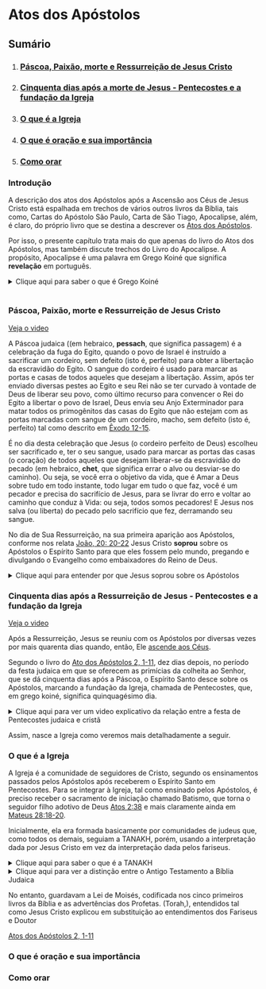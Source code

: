 # Atos dos Apóstolos

## Sumário

1. ### [Páscoa, Paixão, morte e Ressurreição de Jesus Cristo](#páscoa-paixão-morte-e-ressurreição-de-jesus-cristo-1)

2. ### [Cinquenta dias após a morte de Jesus - Pentecostes e a fundação da Igreja](#cinquenta-dias-após-a-morte-de-jesus---pentecostes-e-a-fundação-da-igreja-1)

3. ### [O que é a Igreja](#o-que-é-a-igreja-1)

4. ### [O que é oração e sua importância](#o-que-é-oração-e-sua-importância-1)

5. ### [Como orar](#como-orar-1)


### Introdução

A descrição dos atos dos Apóstolos após a Ascensão aos Céus de Jesus Cristo está espalhada em trechos de vários outros livros da Bíblia, tais como, Cartas do Apóstolo São Paulo, Carta de São Tiago, Apocalipse, além, é claro, do próprio livro que se destina a descrever os [Atos dos Apóstolos](https://fatima.org.br/biblia-online/?book=atos-dos-apostolos).

Por isso, o presente capítulo trata mais do que apenas do livro do Atos dos Apóstolos, mas também discute trechos do Livro do Apocalipse.  A propósito, Apocalipse é uma palavra em Grego Koiné que significa **revelação** em português.

<details>
<summary> Clique aqui para saber o que é Grego Koiné </summary>
Grego Koiné é um dialeto da língua grega falada na região de Israel na época dos Apóstolos e que servia como língua de comunicação entre os diversos povos que habitavam esta região durante a dominação do Império Romano.  Ela era utilizada tal como se usa o Inglês atualmente para permitir a comunicação entre pessoas que falam línguas muito diversas.
</details>

<br/>


### Páscoa, Paixão, morte e Ressurreição de Jesus Cristo

[Veja o video](https://www.youtube.com/watch?v=bp71d1khmHI)

A Páscoa judaica ((em hebraico, **pessach**, que significa passagem) é a celebração da fuga do Egito, quando o povo de Israel é instruído a sacrificar um cordeiro, sem defeito (isto é, perfeito) para obter a libertação da escravidão do Egito.  O sangue do cordeiro é usado para marcar as portas e casas de todos aqueles que desejam a libertação.  Assim, após ter enviado diversas pestes ao Egito e seu Rei não se ter curvado à vontade de Deus de liberar seu povo, como último recurso para convencer o Rei do Egito a libertar o povo de Israel, Deus envia seu Anjo Exterminador para matar todos os primogênitos das casas do Egito que não estejam com as portas marcadas com sangue de um cordeiro, macho, sem defeito (isto é, perfeito) tal como descrito em [Êxodo 12-15](https://fatima.org.br/biblia-online/?book=exodo&chapter=12).

É no dia desta celebração que Jesus (o cordeiro perfeito de Deus) escolheu ser sacrificado e, ter o seu sangue, usado para marcar as portas das casas (o coração) de todos aqueles que desejam liberar-se da escravidão do pecado (em hebraico, **chet**, que significa errar o alvo ou desviar-se do caminho). Ou seja, se você erra o objetivo da vida, que é Amar a Deus sobre tudo em todo instante, todo lugar em tudo o que faz, você é um pecador e precisa do sacrifício de Jesus, para se livrar do erro e voltar ao caminho que conduz à Vida: ou seja, todos somos pecadores!  E Jesus nos salva (ou liberta) do pecado pelo sacrifício que fez, derramando seu sangue.

No dia de Sua Ressurreição, na sua primeira aparição aos Apóstolos, conforme nos relata [João, 20: 20-22](https://fatima.org.br/biblia-online/?book=sao-joao&chapter=20) Jesus Cristo **soprou** sobre os Apóstolos o Espírito Santo para que eles fossem pelo mundo, pregando e divulgando o Evangelho como embaixadores do Reino de Deus.

<details>
<summary> Clique aqui para entender por que Jesus soprou sobre os Apóstolos </summary>
Observe que a palavra hebraica para Sopro é Ruach que é a mesma palavra usada para designar vento, respiração e espírito.  Assim, o sopro de Jesus (que é Deus) é entendido como o <i>Espírito Santo</i>.
</details>

### Cinquenta dias após a Ressurreição de Jesus - Pentecostes e a fundação da Igreja

[Veja o video](https://www.youtube.com/watch?v=lM2CEPp3VU4)

Após a Ressurreição, Jesus se reuniu com os Apóstolos por diversas vezes por mais quarenta dias quando, então, Ele [ascende aos Céus](https://www.vaticannews.va/pt/feriados-liturgicos/ascensao-do-senhor.html).

Segundo o livro do [Ato dos Apóstolos 2, 1-11](https://fatima.org.br/biblia-online/?book=atos-dos-apostolos), dez dias depois, no período da festa judaica em que se oferecem as primícias da colheita ao Senhor, que se dá cinquenta dias após a Páscoa, o Espírito Santo desce sobre os Apóstolos, marcando a fundação da Igreja, chamada de Pentecostes, que, em grego koiné, significa quinquagésimo dia.

<details>
<summary>Clique aqui para ver um video explicativo da relação entre a festa de Pentecostes judaica e cristã</summary>
<br>

<a href="https://www.youtube.com/watch?v=44b8E7AWG-s">Pentecostes</a>
</details>

Assim, nasce a Igreja como veremos mais detalhadamente a seguir.

### O que é a Igreja

A Igreja é a comunidade de seguidores de Cristo, segundo os ensinamentos passados pelos Apóstolos após receberem o Espírito Santo em Pentecostes.  Para se integrar à Igreja, tal como ensinado pelos Apóstolos, é preciso receber o sacramento de iniciação chamado Batismo, que torna o seguidor filho adotivo de Deus [Atos 2:38](https://fatima.org.br/biblia-online/?book=atos-dos-apostolos&chapter=2) e mais claramente ainda em [Mateus 28:18-20](https://fatima.org.br/biblia-online/?book=sao-mateus&chapter=28).

Inicialmente, ela era formada basicamente por comunidades de judeus que, como todos os demais, seguiam a TANAKH, porém, usando a interpretação dada por Jesus Cristo em vez da interpretação dada pelos fariseus.

<details>
<summary>Clique aqui para saber o que é a TANAKH</summary>

TANAKH é uma sigla que reúne as palavras hebraicas Torah, Nevi'im e Ketuvim.  Estas palavras designam, respectivamente, os livros que compõem a Lei ou Ensinamento de Moisés; as advertências dos Profetas, e os demais Escritos que compunham a Bíblia Judaica.
</details>

<details>
<summary> Clique aqui para ver a distinção entre o Antigo Testamento a Bíblia Judaica</summary>

<p>A Bíblia judaica mais usada na época de Jesus era escrita em grego koiné denominada <a href="https://pt.wikipedia.org/wiki/Septuaginta">Septuaginta</a>.  Tratava-se de uma tradução para o grego koiné realizada por volta do século III a.C dos livros originalmente escritos em hebraico e aramaico acrescida de livros escritos até o século I a.C por comunidades judaicas da região de Alexandria, que falavam nativamente de grego koiné.  Estes livros contam a história e a revelação divina ocorrida entre o período anterior ao século III a.C e o período do Novo Testamento.</p>

<p>A partir do século I d.C, os rabinos judeus convencionaram a excluir da Bíblia Judaica todos os livros originalmente escritos em grego koiné.  Curiosamente, Lutero optou por seguir a tradição judaica em oposição à tradição apostólica e, por isso, atualmente, a Bíblia Protestante também não possui os livros</p>

</details>

No entanto, 
guardavam a Lei de Moisés, codificada nos cinco primeiros livros da Bíblia e as advertências dos Profetas. (Torah,), entendidos tal como Jesus Cristo explicou em substituição ao entendimentos dos Fariseus e Doutor



[Atos dos Apóstolos 2, 1-11](https://claretianos.com.br/biblia-ave-maria-online/)



### O que é oração e sua importância


### Como orar

